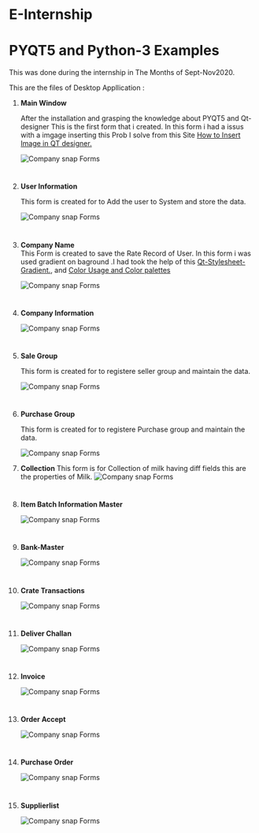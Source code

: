 # E-Internship
# **PYQT5 and Python-3 Examples** 

This was done during the internship in The Months of Sept-Nov2020.

This are the files of Desktop Appllication :

 
1. **Main Window**
   
   After the installation and grasping the knowledge about PYQT5 and Qt-designer This is the first form that i created. In this form i had a issus with a imgage inserting this Prob I solve from this Site [How to Insert Image in QT designer.](https://www.techwithtim.net/tutorials/pyqt5-tutorial/images/) 
   
   
   ![Company snap Forms](/ESnaps/MainWindow.jpg)
    #
2. **User Information**
    
    This form is created for to Add the user to System and store the data.
       

    ![Company snap Forms](/ESnaps/User_Login.png) 
    #
3.  **Company Name**  
        This Form is created to save the Rate Record of User.
        In this form i was used gradient on baground .I had took the help of this [Qt-Stylesheet-Gradient.](https://www.qtcentre.org/threads/32783-Style-Sheet-with-Gradient-Background), and [Color Usage and Color palettes](https://material.io/design/color/the-color-system.html#color-usage-and-palettes) 
    
    ![Company snap Forms](/ESnaps/Company_name.png) 
    #

4. **Company Information**

   ![Company snap Forms](/ESnaps/companyinformation.jpg)  
   #
5. **Sale Group**

    This form is created for to registere seller group and maintain the data.

   ![Company snap Forms](/ESnaps/SalegroupInfo.png) 
   #
6. **Purchase Group**
     
     This form is created for to registere Purchase group and maintain the data.

    ![Company snap Forms](/ESnaps/PurchaseGroupInfo.png)

7. **Collection**
    This form is for Collection of milk having diff fields this are the properties of Milk.
    ![Company snap Forms](/ESnaps/Collection.png)
    #

8. **Item Batch Information Master**

    ![Company snap Forms](/ESnaps/Item_Batch_Information_Master.png)
    #
9. **Bank-Master**

    ![Company snap Forms](/ESnaps/Bank-Master.png)
    #
10. **Crate Transactions**

    ![Company snap Forms](/ESnaps/Cratetransaction.png)
    #

11. **Deliver Challan**

    ![Company snap Forms](/ESnaps/DeliverChallan.png)
    #

12. **Invoice**

     ![Company snap Forms](/ESnaps/invoice.png)
    #

13. **Order Accept**

     ![Company snap Forms](/ESnaps/OrderAccept.png)
    #
    
14. **Purchase Order**

     ![Company snap Forms](/ESnaps/PurchaseOrder.png)
    #

15. **Supplierlist**

     ![Company snap Forms](/ESnaps/Supplierlist.png)
    #